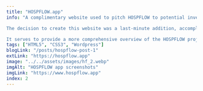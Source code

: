 ```yaml
---
title: "HOSPFLOW.app"
info: "A complimentary website used to pitch HOSPFLOW to potential investors.

The decision to create this website was a last-minute addition, accomplished in less than a day.

It serves to provide a more comprehensive overview of the HOSPFLOW project."
tags: ["HTML5", "CSS3", "Wordpress"]
blogLink: "/posts/hospflow-post-1"
extLink: "https://hospflow.app"
image: "../../assets/images/hf_2.webp"
imgAlt: "HOSPFLOW app screenshots"
imgLink: "https://www.hospflow.app"
index: 2
---
```


